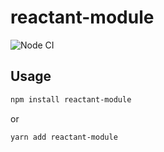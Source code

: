 # reactant-module

![Node CI](https://github.com/unadlib/reactant/workflows/Node%20CI/badge.svg)

## Usage

```sh
npm install reactant-module
```

or

```sh
yarn add reactant-module
```
